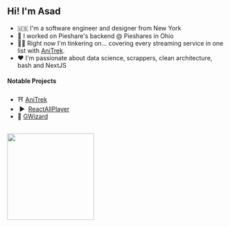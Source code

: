 ## Hi! I'm Asad
* 🇺🇸 I'm a software engineer and designer from New York
* 📁 I worked on Pieshare's backend @ Pieshares in Ohio
* 👩‍🏫 Right now I'm tinkering on... covering every streaming service in one list with [AniTrek](https://anitrek.co/).
* ❤️ I'm passionate about data science, scrappers, clean architecture, bash and NextJS 

#### Notable Projects
- ⛩️  [AniTrek](https://anitrek.co/)
- &nbsp;▶ &nbsp;[ReactAllPlayer](https://reactallplayer.asadbek.dev/)
- 🎨  [GWizard](https://gwizard.asadbek.dev)
<br>
<img src="https://s6.gifyu.com/images/S8iPW.gif" width="200" />
